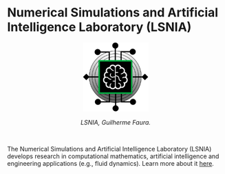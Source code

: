 # Numerical Simulations and Artificial Intelligence Laboratory (LSNIA)
<p align="center">
  <img src="lsnialogo.svg" width=30% heigth=30% alt="LSNIA logo, Guilherme Faura">
</p>

<p align="center"><em>LSNIA, Guilherme Faura.</em></p>

<br>

The Numerical Simulations and Artificial Intelligence Laboratory (LSNIA) develops research in computational mathematics, artificial intelligence and engineering applications (e.g., fluid dynamics). Learn more about it <a href="https://lsnia-unesp.github.io/" target="_blank">here</a>.
